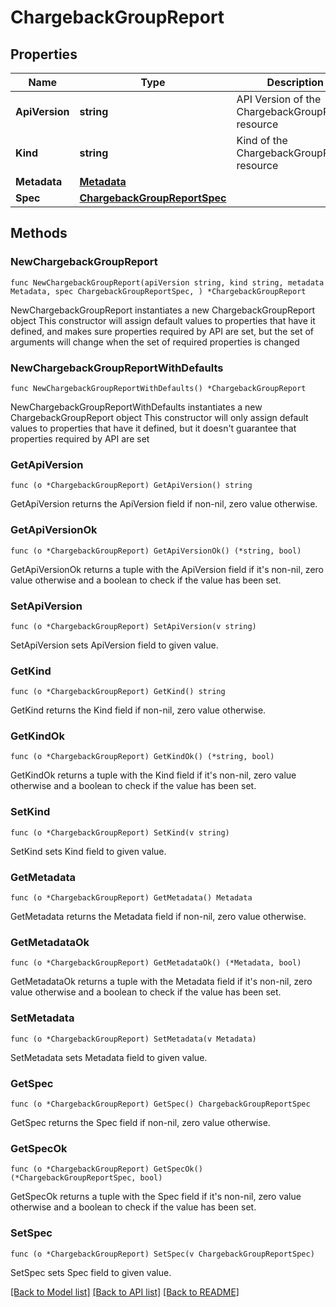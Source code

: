 # ChargebackGroupReport

## Properties

Name | Type | Description | Notes
------------ | ------------- | ------------- | -------------
**ApiVersion** | **string** | API Version of the ChargebackGroupReport resource | [default to "system.k8smgmt.io/v3"]
**Kind** | **string** | Kind of the ChargebackGroupReport resource | [default to "ChargebackGroupReport"]
**Metadata** | [**Metadata**](Metadata.md) |  | 
**Spec** | [**ChargebackGroupReportSpec**](ChargebackGroupReportSpec.md) |  | 

## Methods

### NewChargebackGroupReport

`func NewChargebackGroupReport(apiVersion string, kind string, metadata Metadata, spec ChargebackGroupReportSpec, ) *ChargebackGroupReport`

NewChargebackGroupReport instantiates a new ChargebackGroupReport object
This constructor will assign default values to properties that have it defined,
and makes sure properties required by API are set, but the set of arguments
will change when the set of required properties is changed

### NewChargebackGroupReportWithDefaults

`func NewChargebackGroupReportWithDefaults() *ChargebackGroupReport`

NewChargebackGroupReportWithDefaults instantiates a new ChargebackGroupReport object
This constructor will only assign default values to properties that have it defined,
but it doesn't guarantee that properties required by API are set

### GetApiVersion

`func (o *ChargebackGroupReport) GetApiVersion() string`

GetApiVersion returns the ApiVersion field if non-nil, zero value otherwise.

### GetApiVersionOk

`func (o *ChargebackGroupReport) GetApiVersionOk() (*string, bool)`

GetApiVersionOk returns a tuple with the ApiVersion field if it's non-nil, zero value otherwise
and a boolean to check if the value has been set.

### SetApiVersion

`func (o *ChargebackGroupReport) SetApiVersion(v string)`

SetApiVersion sets ApiVersion field to given value.


### GetKind

`func (o *ChargebackGroupReport) GetKind() string`

GetKind returns the Kind field if non-nil, zero value otherwise.

### GetKindOk

`func (o *ChargebackGroupReport) GetKindOk() (*string, bool)`

GetKindOk returns a tuple with the Kind field if it's non-nil, zero value otherwise
and a boolean to check if the value has been set.

### SetKind

`func (o *ChargebackGroupReport) SetKind(v string)`

SetKind sets Kind field to given value.


### GetMetadata

`func (o *ChargebackGroupReport) GetMetadata() Metadata`

GetMetadata returns the Metadata field if non-nil, zero value otherwise.

### GetMetadataOk

`func (o *ChargebackGroupReport) GetMetadataOk() (*Metadata, bool)`

GetMetadataOk returns a tuple with the Metadata field if it's non-nil, zero value otherwise
and a boolean to check if the value has been set.

### SetMetadata

`func (o *ChargebackGroupReport) SetMetadata(v Metadata)`

SetMetadata sets Metadata field to given value.


### GetSpec

`func (o *ChargebackGroupReport) GetSpec() ChargebackGroupReportSpec`

GetSpec returns the Spec field if non-nil, zero value otherwise.

### GetSpecOk

`func (o *ChargebackGroupReport) GetSpecOk() (*ChargebackGroupReportSpec, bool)`

GetSpecOk returns a tuple with the Spec field if it's non-nil, zero value otherwise
and a boolean to check if the value has been set.

### SetSpec

`func (o *ChargebackGroupReport) SetSpec(v ChargebackGroupReportSpec)`

SetSpec sets Spec field to given value.



[[Back to Model list]](../README.md#documentation-for-models) [[Back to API list]](../README.md#documentation-for-api-endpoints) [[Back to README]](../README.md)


